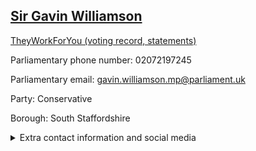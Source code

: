 ## <a href="https://members.parliament.uk/member/4108/contact">Sir Gavin Williamson</a>

<a href="https://www.theyworkforyou.com/mp/24729/gavin_williamson/south_staffordshire">TheyWorkForYou (voting record, statements)</a> 

Parliamentary phone number: 02072197245 

Parliamentary email: gavin.williamson.mp@parliament.uk 

Party: Conservative 

Borough: South Staffordshire 

<details><summary>Extra contact information and social media</summary> 
<li>Website: http://www.gavinwilliamson.org</li>
<li>Twitter: https://twitter.com/GWilliamsonMP</li>
<li>Constituency office phone number: 01902846616</li>
<li>Constituency office email:</li>
<li>Facebook:</li>
<li>Instagram:</li>
<li>Youtube:</li>
<li>Linkedin:</li>
<li>Government department phone number:</li>
<li>Government department email:</li>
<li>Threads:</li>
<li>Party office phone number:</li>
<li>Party office email:</li>
<li>Tiktok:</li>
</details>